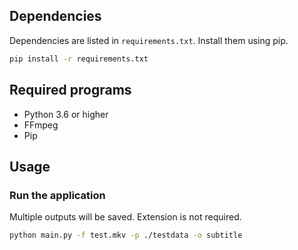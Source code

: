 ## Dependencies
Dependencies are listed in `requirements.txt`. Install them using pip.
```bash
pip install -r requirements.txt
```

## Required programs
* Python 3.6 or higher
* FFmpeg
* Pip

## Usage

### Run the application
Multiple outputs will be saved. Extension is not required.
```bash
python main.py -f test.mkv -p ./testdata -o subtitle
```
